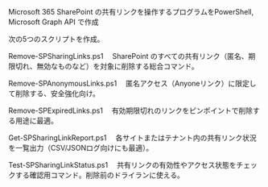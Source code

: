 Microsoft 365 SharePoint の共有リンクを操作するプログラムをPowerShell, Microsoft Graph API で作成

次の5つのスクリプトを作成。

Remove-SPSharingLinks.ps1
　SharePoint のすべての共有リンク（匿名、期限切れ、無効なものなど）を対象に削除する総合コマンド。

Remove-SPAnonymousLinks.ps1
　匿名アクセス（Anyoneリンク）に限定して削除する、安全強化向け。

Remove-SPExpiredLinks.ps1
　有効期限切れのリンクをピンポイントで削除する用途に最適。

Get-SPSharingLinkReport.ps1
　各サイトまたはテナント内の共有リンク状況を一覧出力（CSV/JSONログ向けにも最適）。

Test-SPSharingLinkStatus.ps1
　共有リンクの有効性やアクセス状態をチェックする確認用コマンド。削除前のドライランに使える。